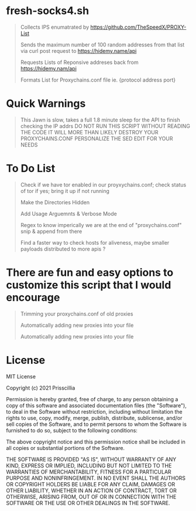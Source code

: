 # fresh-socks4.sh
> Collects IPS enumatrated by https://github.com/TheSpeedX/PROXY-List
> 
> Sends the maximum number of 100 random addresses from that list via curl post request to https://hidemy.name/api
> 
> Requests Lists of Reponsive addreses back from https://hidemy.nam/api
> 
> Formats List for Proxychains.conf file ie. {protocol address port}

# Quick Warnings 
> This Jawn is slow, takes a full 1.8 minute sleep for the API to finish checking the IP addrs 
> DO NOT RUN THIS SCRIPT WITHOUT READING THE CODE IT WILL MORE THAN LIKELY DESTROY YOUR PROXYCHAINS.CONF 
> PERSONALIZE THE SED EDIT FOR YOUR NEEDS 

# To Do List 
> Check if we have tor enabled in our proyxychains.conf; check status of tor if yes; bring it up if not running
> 
> Make the Directories Hidden
>
> Add Usage Arguemnts & Verbose Mode
>
> Regex to know imperically we are at the end of "proxychains.conf" snip & append from there
> 
> Find a faster way to check hosts for aliveness, maybe smaller payloads distributed to more apis ?
> 

# There are fun and easy options to customize this script that I would encourage 
> Trimming your proxychains.conf of old proxies
>
> Automatically adding new proxies into your file
> 
> Automatically adding new proxies into your file

 # License 

 MIT License

Copyright (c) 2021 Prisscillia

Permission is hereby granted, free of charge, to any person obtaining a copy of this software and associated documentation files (the "Software"), to deal in the Software without restriction, including without limitation the rights to use, copy, modify, merge, publish, distribute, sublicense, and/or sell copies of the Software, and to permit persons to whom the Software is furnished to do so, subject to the following conditions:

The above copyright notice and this permission notice shall be included in all copies or substantial portions of the Software.

THE SOFTWARE IS PROVIDED "AS IS", WITHOUT WARRANTY OF ANY KIND, EXPRESS OR IMPLIED, INCLUDING BUT NOT LIMITED TO THE WARRANTIES OF MERCHANTABILITY, FITNESS FOR A PARTICULAR PURPOSE AND NONINFRINGEMENT. IN NO EVENT SHALL THE AUTHORS OR COPYRIGHT HOLDERS BE LIABLE FOR ANY CLAIM, DAMAGES OR OTHER LIABILITY, WHETHER IN AN ACTION OF CONTRACT, TORT OR OTHERWISE, ARISING FROM, OUT OF OR IN CONNECTION WITH THE SOFTWARE OR THE USE OR OTHER DEALINGS IN THE SOFTWARE.

